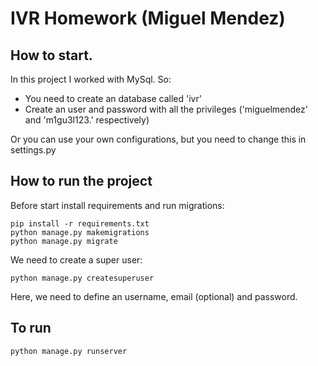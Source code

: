 IVR Homework (Miguel Mendez)
==================================

How to start.
-----------

In this project I worked with MySql. So:
 
- You need to create an database called 'ivr'
- Create an user and password with all the privileges 
('miguelmendez' and 'm1gu3l123.' respectively) 

Or you can use your own configurations, but you need to change this in settings.py

How to run the project
------------


Before start install requirements and run migrations:

    pip install -r requirements.txt
    python manage.py makemigrations
    python manage.py migrate

We need to create a super user:

    python manage.py createsuperuser
    
Here, we need to define an username, email (optional) and password.

To run
--------

    python manage.py runserver